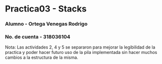 # Practica03 - Stacks
### Alumno - Ortega Venegas Rodrigo 
### No. de cuenta - 318036104
Nota: Las actividades 2, 4 y 5 se separaron para mejorar la legibilidad de la practica y poder hacer futuro uso de la pila implementada sin hacer muchos cambios a la estructura de la misma.
